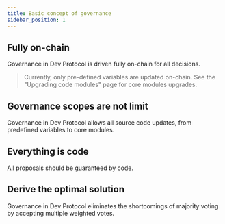 ```yaml
---
title: Basic concept of governance
sidebar_position: 1
---
```


## Fully on-chain

Governance in Dev Protocol is driven fully on-chain for all decisions.

> Currently, only pre-defined variables are updated on-chain. See the "Upgrading code modules" page for core modules upgrades.

## Governance scopes are not limit

Governance in Dev Protocol allows all source code updates, from predefined variables to core modules.

## Everything is code

All proposals should be guaranteed by code.

## Derive the optimal solution

Governance in Dev Protocol eliminates the shortcomings of majority voting by accepting multiple weighted votes.
